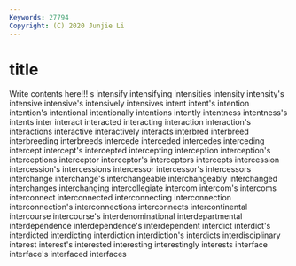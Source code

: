 ```yaml
---
Keywords: 27794
Copyright: (C) 2020 Junjie Li
---
```


# title

Write contents here!!!
s 
intensify 
intensifying
intensities 
intensity 
intensity's 
intensive 
intensive's 
intensively 
intensives 
intent 
intent's 
intention
intention's 
intentional 
intentionally 
intentions 
intently 
intentness 
intentness's 
intents 
inter 
interact
interacted 
interacting 
interaction 
interaction's 
interactions 
interactive 
interactively 
interacts 
interbred 
interbreed
interbreeding 
interbreeds 
intercede 
interceded 
intercedes 
interceding 
intercept 
intercept's 
intercepted 
intercepting
interception 
interception's 
interceptions 
interceptor 
interceptor's 
interceptors 
intercepts 
intercession 
intercession's 
intercessions
intercessor 
intercessor's 
intercessors 
interchange 
interchange's 
interchangeable 
interchangeably 
interchanged 
interchanges 
interchanging
intercollegiate 
intercom 
intercom's 
intercoms 
interconnect 
interconnected 
interconnecting 
interconnection 
interconnection's 
interconnections
interconnects 
intercontinental 
intercourse 
intercourse's 
interdenominational 
interdepartmental 
interdependence 
interdependence's 
interdependent 
interdict
interdict's 
interdicted 
interdicting 
interdiction 
interdiction's 
interdicts 
interdisciplinary 
interest 
interest's 
interested
interesting 
interestingly 
interests 
interface 
interface's 
interfaced 
interfaces 
